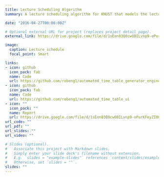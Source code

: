 ```yaml
---
title: Lecture Scheduling Algorithm
summary: A lecture scheduling algorithm for KNUST that models the lecture scheduling process as a multi-objective optimization problem with soft and hard constraints and applies greedy randomized search to generate lecture schedules.

date: "2016-04-27T00:00:00Z"

# Optional external URL for project (replaces project detail page).
external_link: https://drive.google.com/file/d/1sEon83Q0cwOBILvnp9-oPurKFeyZI00H/view?usp=sharing

image:
  caption: Lecture schedule
  focal_point: Smart

links:
- icon: github
  icon_pack: fab
  name: Code
  url: https://github.com/robeng1/automated_time_table_generator_engine
- icon: github
  icon_pack: fab
  name: Code
  url: https://github.com/robeng1/automated_time_table_ui
- icon: ""
  icon_pack: ""
  name: Report
  url: https://drive.google.com/file/d/1sEon83Q0cwOBILvnp9-oPurKFeyZI00H/view?usp=sharing
url_code: ""
url_pdf: ""
url_slides: ""
url_video: ""

# Slides (optional).
#   Associate this project with Markdown slides.
#   Simply enter your slide deck's filename without extension.
#   E.g. `slides = "example-slides"` references `content/slides/example-slides.md`.
#   Otherwise, set `slides = ""`.
slides: ""
---
```

